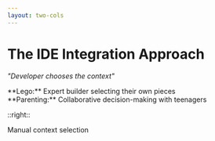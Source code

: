 ```yaml
---
layout: two-cols
---
```


# The IDE Integration Approach
*"Developer chooses the context"*

<div class="mt-8">
<div class="i-uim-cube text-2xl text-blue-500 inline mr-2"></div> **Lego:** Expert builder selecting their own pieces

<div class="mt-4">
<div class="i-uim-users-alt text-2xl text-green-500 inline mr-2"></div> **Parenting:** Collaborative decision-making with teenagers
</div>
</div>

::right::

<div class="text-center">
<div class="i-uim-mouse text-8xl text-teal-500 mx-auto mb-4"></div>
<div class="text-sm text-gray-600">Manual context selection</div>
</div>

<!--
The IDE integration approach put control in the developer's hands. You select which files, which context, which information to share with the LLM.

Like an expert Lego builder choosing exactly which pieces they need, or collaborative decision-making where you involve your teenager in choosing what information they need.

**When it works well:** Developer-controlled scenarios, focused tasks with clear scope
**Current challenges:** Creates cognitive load on humans to assess context relevance, but still relevant for targeted work
-->
